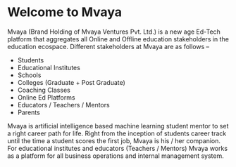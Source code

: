 # Welcome to Mvaya

Mvaya (Brand Holding of Mvaya Ventures Pvt. Ltd.) is a new age Ed-Tech platform that aggregates all Online and Offline education stakeholders in the education ecospace. Different stakeholders at Mvaya are as follows –

* Students
* Educational Institutes
* Schools
* Colleges (Graduate + Post Graduate)
* Coaching Classes
* Online Ed Platforms
* Educators / Teachers / Mentors
* Parents

Mvaya is artificial intelligence based machine learning student mentor to set a right career path for life. Right from the inception of students career track until the time a student scores the first job, Mvaya is his / her companion. For educational institutes and educators (Teachers / Mentors) Mvaya works as a platform for all business operations and internal management system.